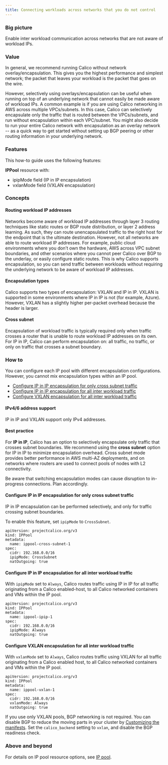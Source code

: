 ```yaml
---
title: Connecting workloads across networks that you do not control
---
```


### Big picture

Enable inter workload communication across networks that are not aware of workload IPs.

### Value

In general, we recommend running Calico without network overlay/encapsulation. This gives you the highest performance and simplest network; the packet that leaves your workload is the packet that goes on the wire.

However, selectively using overlays/encapsulation can be useful when running on top of an underlying network that cannot easily be made aware of workload IPs. A common example is if you are using Calico networking in AWS across multiple VPCs/subnets.  In this case, Calico can selectively encapsulate only the traffic that is routed between the VPCs/subnets, and run without encapsulation within each VPC/subnet. You might also decide to run your entire Calico network with encapsulation as an overlay network -- as a quick way to get started without setting up BGP peering or other routing information in your underlying network.

### Features

This how-to guide uses the following features:

**IPPool** resource with:
- ipipMode field (IP in IP encapsulation)
- vxlanMode field (VXLAN encapsulation)

### Concepts

#### Routing workload IP addresses

Networks become aware of workload IP addresses through layer 3 routing techniques like static routes or BGP route distribution, or layer 2 address learning. As such, they can route unencapsulated traffic to the right host for the endpoint that is the ultimate destination. However, not all networks are able to route workload IP addresses. For example, public cloud environments where you don’t own the hardware, AWS across VPC subnet boundaries, and other scenarios where you cannot peer Calico over BGP to the underlay, or easily configure static routes. This is why Calico supports encapsulation, so you can send traffic between workloads without requiring the underlying network to be aware of workload IP addresses.

#### Encapsulation types

Calico supports two types of encapsulation: VXLAN and IP in IP.  VXLAN is supported in some environments where IP in IP is not (for example, Azure). However, VXLAN has a slightly higher per-packet overhead because the header is larger.

#### Cross subnet

Encapsulation of workload traffic is typically required only when traffic crosses a router that is unable to route workload IP addresses on its own. For IP in IP, Calico can perform encapsulation on: all traffic, no traffic, or only on traffic that crosses a subnet boundary.

### How to

You can configure each IP pool with different encapsulation configurations. However, you cannot mix encapsulation types within an IP pool.

- [Configure IP in IP encapsulation for only cross subnet traffic](#configure-ip-in-ip-encapsulation-for-only-cross-subnet-traffic)
- [Configure IP in IP encapsulation for all inter workload traffic](#configure-ip-in-ip-encapsulation-for-all-inter-workload-traffic)
- [Configure VXLAN encapsulation for all inter workload traffic](#configure-vxlan-encapsulation-for-all-inter-workload-traffic)

#### IPv4/6 address support

IP in IP and VXLAN support only IPv4 addresses.

#### Best practice

For **IP in IP**, Calico has an option to selectively encapsulate only traffic that crosses subnet boundaries.  We recommend using the **cross subnet** option for IP in IP to minimize encapsulation overhead. Cross subnet mode provides better performance in AWS multi-AZ deployments, and on networks where routers are used to connect pools of nodes with L2 connectivity.

Be aware that switching encapsulation modes can cause disruption to in-progress connections. Plan accordingly.

#### Configure IP in IP encapsulation for only cross subnet traffic

IP in IP encapsulation can be performed selectively, and only for traffic crossing subnet boundaries.

To enable this feature, set `ipipMode` to `CrossSubnet`.

```
apiVersion: projectcalico.org/v3
kind: IPPool
metadata:
  name: ippool-cross-subnet-1
spec:
  cidr: 192.168.0.0/16
  ipipMode: CrossSubnet
  natOutgoing: true
```

#### Configure IP in IP encapsulation for all inter workload traffic

With `ipipMode` set to `Always`, Calico routes traffic using IP in IP for all traffic originating from a Calico enabled-host, to all Calico networked containers and VMs within the IP pool.

```
apiVersion: projectcalico.org/v3
kind: IPPool
metadata:
  name: ippool-ipip-1
spec:
  cidr: 192.168.0.0/16
  ipipMode: Always
  natOutgoing: true
```

#### Configure VXLAN encapsulation for all inter workload traffic

With `vxlanMode` set to `Always`, Calico routes traffic using VXLAN for all traffic originating from a Calico enabled host, to all Calico networked containers and VMs within the IP pool.

```
apiVersion: projectcalico.org/v3
kind: IPPool
metadata:
  name: ippool-vxlan-1
spec:
  cidr: 192.168.0.0/16
  vxlanMode: Always
  natOutgoing: true
```

If you use only VXLAN pools, BGP networking is not required. You can disable BGP to reduce the moving parts in your cluster by [Customizing the manifests]({{site.baseurl}}/{{page.version}}/getting-started/kubernetes/installation/config-options). Set the `calico_backend` setting to `vxlan`, and disable the BGP readiness check.

### Above and beyond

For details on IP pool resource options, see [IP pool]({{site.baseurl}}/{{page.version}}/reference/resources/ippool).
